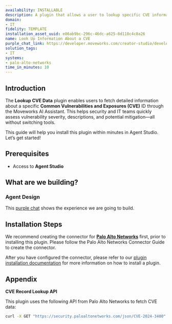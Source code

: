 ```yaml
---
availability: INSTALLABLE
description: A plugin that allows a user to lookup specific CVE information.
domain:
- IT
fidelity: TEMPLATE
installation_asset_uuid: e86ab9bc-296c-46dc-a625-8d118c4c8a26
name: Look Up Information About a CVE
purple_chat_link: https://developer.moveworks.com/creator-studio/developer-tools/purple-chat?conversation=%7B%22startTimestamp%22%3A%2211%3A43+AM%22%2C%22messages%22%3A%5B%7B%22parts%22%3A%5B%7B%22richText%22%3A%22Can+you+give+me+information+on+CVE-2025-0116%3F%22%7D%5D%2C%22role%22%3A%22user%22%7D%2C%7B%22parts%22%3A%5B%7B%22reasoningSteps%22%3A%5B%7B%22richText%22%3A%22%3Cp%3ELooking+up+CVE+details%3C%2Fp%3E%22%2C%22status%22%3A%22success%22%7D%5D%7D%2C%7B%22richText%22%3A%22%3Cp%3EHere+are+the+details+for+CVE-2025-0116%3A%3C%2Fp%3E%22%7D%2C%7B%22richText%22%3A%22%3Col%3E%5Cn++%3Cli%3EDescription%3A+This+is+a+Denial+of+Service+%28DoS%29+vulnerability+in+Palo+Alto+Networks+PAN-+OS+software.+It+causes+the+firewall+to+unexpectedly+reboot+when+processing+a+specially+crafted+LLDP+frame+sent+by+an+unauthenticated+adjacent+attacker.+Repeated+attempts+can+cause+the+firewall+to+enter+maintenance+mode.+This+issue+does+not+apply+to+Cloud+NGFWs+or+Prisma+Access+software.%3C%2Fli%3E%5Cn++%3Cli%3EAffected+Versions%3A%5Cn++++%3Col%3E%5Cn++++++%3Cli%3EPAN-OS%3A+Versions+11.2.0%2C+11.1.0%2C+10.2.0%2C+and+10.1.0+are+affected.%3C%2Fli%3E%5Cn++++++%3Cli%3ECloud+NGFW+and+Prisma+Access%3A+All+versions+are+unaffected.%3C%2Fli%3E%5Cn++++%3C%2Fol%3E%5Cn++%3C%2Fli%3E%5Cn++%3Cli%3EConfigurations%3A+To+be+vulnerable%2C+LLDP+must+be+enabled+in+the+PAN-OS+software+and+on+at+least+one+network+interface.+The+LLDP+profile+associated+with+an+interface+must+have+the+%5C%22Mode%5C%22+configured+to+%5C%22transmit-receive%5C%22+or+%5C%22receive-only%5C%22.%3C%2Fli%3E%5Cn++%3Cli%3ESolutions%3A%5Cn++++%3Col%3E%5Cn++++++%3Cli%3EUpgrade+to+the+following+versions+to+mitigate+the+issue%3A%5Cn++++++++%3Col%3E%5Cn++++++++++%3Cli%3EPAN-OS+11.2%3A+Upgrade+to+11.2.5+or+later.%3C%2Fli%3E%5Cn++++++++++%3Cli%3EPAN-OS+11.1%3A+Upgrade+to+11.1.8+or+later.%3C%2Fli%3E%5Cn++++++++++%3Cli%3EPAN-OS+10.2%3A+Upgrade+to+10.2.14+or+later.%3C%2Fli%3E%5Cn++++++++++%3Cli%3EPAN-OS+10.1%3A+Upgrade+to+10.1.14-h11+or+later.%3C%2Fli%3E%5Cn++++++++%3C%2Fol%3E%5Cn++++++%3C%2Fli%3E%5Cn++++%3C%2Fol%3E%5Cn++%3C%2Fli%3E%5Cn++%3Cli%3EWorkarounds%3A%5Cn++++%3Col%3E%5Cn++++++%3Cli%3EOption+1%3A+Disable+LLDP+if+not+in+use.%3C%2Fli%3E%5Cn++++++%3Cli%3EOption+2%3A+Disable+LLDP+for+network+interfaces.%3C%2Fli%3E%5Cn++++++%3Cli%3EOption+3%3A+Set+LLDP+mode+to+%5C%22transmit-only%5C%22+if+used+only+for+advertising+information.%3C%2Fli%3E%5Cn++++%3C%2Fol%3E%5Cn++%3C%2Fli%3E%5Cn++%3Cli%3EExploits%3A+Palo+Alto+Networks+is+not+aware+of+any+malicious+exploitation+of+this+issue.%3C%2Fli%3E%5Cn++%3Cli%3EImpact%3A+The+vulnerability+is+classified+under+CAPEC-153+Input+Data+Manipulation.%3C%2Fli%3E%5Cn++%3Cli%3EMetrics%3A+The+CVSS+score+is+6.8%2C+indicating+a+medium+severity+level.%3C%2Fli%3E%5Cn%3C%2Fol%3E%5Cn%3Cp%3E%3Cbr%3E%5CnFor+more+detailed+information%2C+you+can+access+the+Palo+Alto+Networks+security+advisory.%3C%2Fp%3E%22%7D%5D%2C%22role%22%3A%22assistant%22%7D%5D%7D
solution_tags:
- IT
systems:
- palo-alto-networks
time_in_minutes: 10
---
```


## Introduction

The **Lookup CVE Data** plugin enables users to fetch detailed information about a specific **Common Vulnerabilities and Exposures (CVE)** ID through the Moveworks AI Assistant. This helps security and IT teams quickly assess vulnerability severity, descriptions, and potential mitigation—all without switching tools.

This guide will help you install this plugin within minutes in Agent Studio. Let’s get started!

## Prerequisites

- Access to **Agent Studio**

## What are we building?

### Agent Design

This [purple chat](https://developer.moveworks.com/creator-studio/developer-tools/purple-chat?conversation=%7B%22startTimestamp%22%3A%2211%3A43+AM%22%2C%22messages%22%3A%5B%7B%22parts%22%3A%5B%7B%22richText%22%3A%22Can+you+give+me+information+on+CVE-2025-0116%3F%22%7D%5D%2C%22role%22%3A%22user%22%7D%2C%7B%22parts%22%3A%5B%7B%22reasoningSteps%22%3A%5B%7B%22richText%22%3A%22%3Cp%3ELooking+up+CVE+details%3C%2Fp%3E%22%2C%22status%22%3A%22success%22%7D%5D%7D%2C%7B%22richText%22%3A%22%3Cp%3EHere+are+the+details+for+CVE-2025-0116%3A%3C%2Fp%3E%22%7D%2C%7B%22richText%22%3A%22%3Col%3E%5Cn++%3Cli%3EDescription%3A+This+is+a+Denial+of+Service+%28DoS%29+vulnerability+in+Palo+Alto+Networks+PAN-+OS+software.+It+causes+the+firewall+to+unexpectedly+reboot+when+processing+a+specially+crafted+LLDP+frame+sent+by+an+unauthenticated+adjacent+attacker.+Repeated+attempts+can+cause+the+firewall+to+enter+maintenance+mode.+This+issue+does+not+apply+to+Cloud+NGFWs+or+Prisma+Access+software.%3C%2Fli%3E%5Cn++%3Cli%3EAffected+Versions%3A%5Cn++++%3Col%3E%5Cn++++++%3Cli%3EPAN-OS%3A+Versions+11.2.0%2C+11.1.0%2C+10.2.0%2C+and+10.1.0+are+affected.%3C%2Fli%3E%5Cn++++++%3Cli%3ECloud+NGFW+and+Prisma+Access%3A+All+versions+are+unaffected.%3C%2Fli%3E%5Cn++++%3C%2Fol%3E%5Cn++%3C%2Fli%3E%5Cn++%3Cli%3EConfigurations%3A+To+be+vulnerable%2C+LLDP+must+be+enabled+in+the+PAN-OS+software+and+on+at+least+one+network+interface.+The+LLDP+profile+associated+with+an+interface+must+have+the+%5C%22Mode%5C%22+configured+to+%5C%22transmit-receive%5C%22+or+%5C%22receive-only%5C%22.%3C%2Fli%3E%5Cn++%3Cli%3ESolutions%3A%5Cn++++%3Col%3E%5Cn++++++%3Cli%3EUpgrade+to+the+following+versions+to+mitigate+the+issue%3A%5Cn++++++++%3Col%3E%5Cn++++++++++%3Cli%3EPAN-OS+11.2%3A+Upgrade+to+11.2.5+or+later.%3C%2Fli%3E%5Cn++++++++++%3Cli%3EPAN-OS+11.1%3A+Upgrade+to+11.1.8+or+later.%3C%2Fli%3E%5Cn++++++++++%3Cli%3EPAN-OS+10.2%3A+Upgrade+to+10.2.14+or+later.%3C%2Fli%3E%5Cn++++++++++%3Cli%3EPAN-OS+10.1%3A+Upgrade+to+10.1.14-h11+or+later.%3C%2Fli%3E%5Cn++++++++%3C%2Fol%3E%5Cn++++++%3C%2Fli%3E%5Cn++++%3C%2Fol%3E%5Cn++%3C%2Fli%3E%5Cn++%3Cli%3EWorkarounds%3A%5Cn++++%3Col%3E%5Cn++++++%3Cli%3EOption+1%3A+Disable+LLDP+if+not+in+use.%3C%2Fli%3E%5Cn++++++%3Cli%3EOption+2%3A+Disable+LLDP+for+network+interfaces.%3C%2Fli%3E%5Cn++++++%3Cli%3EOption+3%3A+Set+LLDP+mode+to+%5C%22transmit-only%5C%22+if+used+only+for+advertising+information.%3C%2Fli%3E%5Cn++++%3C%2Fol%3E%5Cn++%3C%2Fli%3E%5Cn++%3Cli%3EExploits%3A+Palo+Alto+Networks+is+not+aware+of+any+malicious+exploitation+of+this+issue.%3C%2Fli%3E%5Cn++%3Cli%3EImpact%3A+The+vulnerability+is+classified+under+CAPEC-153+Input+Data+Manipulation.%3C%2Fli%3E%5Cn++%3Cli%3EMetrics%3A+The+CVSS+score+is+6.8%2C+indicating+a+medium+severity+level.%3C%2Fli%3E%5Cn%3C%2Fol%3E%5Cn%3Cp%3E%3Cbr%3E%5CnFor+more+detailed+information%2C+you+can+access+the+Palo+Alto+Networks+security+advisory.%3C%2Fp%3E%22%7D%5D%2C%22role%22%3A%22assistant%22%7D%5D%7D) shows the experience we are going to build.

## Installation Steps

We recommend creating the connector for [**Palo Alto Networks**](https://developer.moveworks.com/creator-studio/resources/connector?id=palo-alto-networks) first, prior to installing this plugin. Please follow the Palo Alto Networks Connector Guide to create the connector. 

After you have configured the connector, please refer to our [plugin installation documentation](https://help.moveworks.com/docs/ai-agent-marketplace-installation) for more information on how to install a plugin.

## Appendix

**CVE Record Lookup API**

This plugin uses the following API from Palo Alto Networks to fetch CVE data:

```bash
curl -X GET "https://security.paloaltonetworks.com/json/CVE-2024-3400"
```